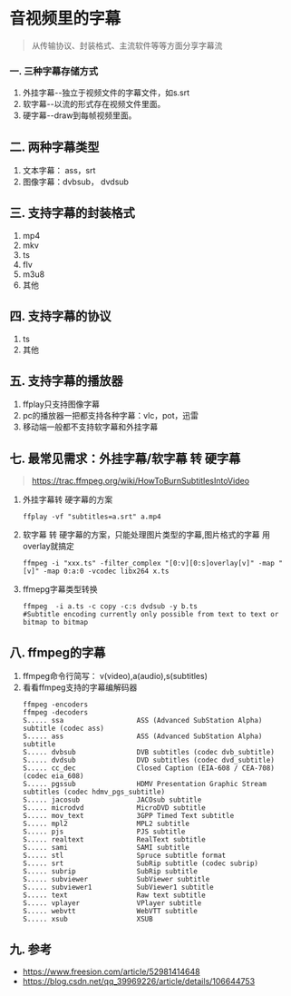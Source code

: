 # 音视频里的字幕
>从传输协议、封装格式、主流软件等等方面分享字幕流
>

### 一. 三种字幕存储方式
1. 外挂字幕--独立于视频文件的字幕文件，如s.srt
2. 软字幕--以流的形式存在视频文件里面。
3. 硬字幕--draw到每帧视频里面。

## 二. 两种字幕类型
1. 文本字幕： ass，srt
2. 图像字幕：dvbsub， dvdsub

## 三. 支持字幕的封装格式
1. mp4
2. mkv
3. ts
4. flv
5. m3u8
4. 其他

## 四. 支持字幕的协议
1. ts
2. 其他

## 五. 支持字幕的播放器
1. ffplay只支持图像字幕
2. pc的播放器一把都支持各种字幕：vlc，pot，迅雷
3. 移动端一般都不支持软字幕和外挂字幕

## 七. 最常见需求：外挂字幕/软字幕 转 硬字幕
> https://trac.ffmpeg.org/wiki/HowToBurnSubtitlesIntoVideo

1. 外挂字幕转 硬字幕的方案
    ```
    ffplay -vf "subtitles=a.srt" a.mp4
   ```
1. 软字幕 转 硬字幕的方案，只能处理图片类型的字幕,图片格式的字幕 用 overlay就搞定
    ```
    ffmpeg -i "xxx.ts" -filter_complex "[0:v][0:s]overlay[v]" -map "[v]" -map 0:a:0 -vcodec libx264 x.ts
    ```
1. ffmepg字幕类型转换
    ```
   ffmpeg  -i a.ts -c copy -c:s dvdsub -y b.ts
   #Subtitle encoding currently only possible from text to text or bitmap to bitmap
   ```
## 八. ffmpeg的字幕
1. ffmpeg命令行简写： v(video),a(audio),s(subtitles)
1. 看看ffmpeg支持的字幕编解码器
    ```
    ffmpeg -encoders 
    ffmpeg -decoders
    S..... ssa                  ASS (Advanced SubStation Alpha) subtitle (codec ass)
    S..... ass                  ASS (Advanced SubStation Alpha) subtitle
    S..... dvbsub               DVB subtitles (codec dvb_subtitle)
    S..... dvdsub               DVD subtitles (codec dvd_subtitle)
    S..... cc_dec               Closed Caption (EIA-608 / CEA-708) (codec eia_608)
    S..... pgssub               HDMV Presentation Graphic Stream subtitles (codec hdmv_pgs_subtitle)
    S..... jacosub              JACOsub subtitle
    S..... microdvd             MicroDVD subtitle
    S..... mov_text             3GPP Timed Text subtitle
    S..... mpl2                 MPL2 subtitle
    S..... pjs                  PJS subtitle
    S..... realtext             RealText subtitle
    S..... sami                 SAMI subtitle
    S..... stl                  Spruce subtitle format
    S..... srt                  SubRip subtitle (codec subrip)
    S..... subrip               SubRip subtitle
    S..... subviewer            SubViewer subtitle
    S..... subviewer1           SubViewer1 subtitle
    S..... text                 Raw text subtitle
    S..... vplayer              VPlayer subtitle
    S..... webvtt               WebVTT subtitle
    S..... xsub                 XSUB
   ```
## 九. 参考
- https://www.freesion.com/article/52981414648
- https://blog.csdn.net/qq_39969226/article/details/106644753
